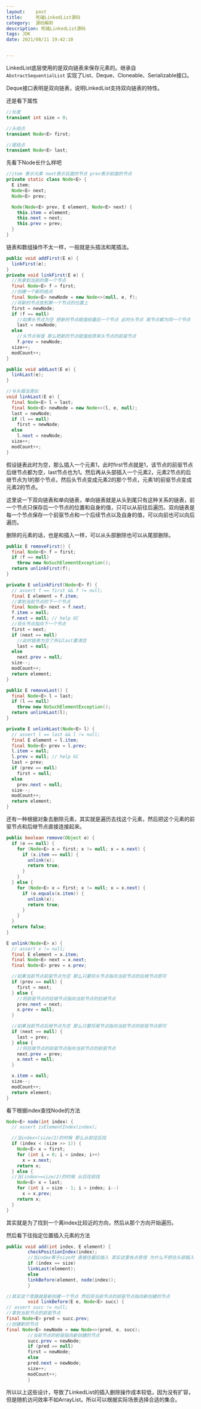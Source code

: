 ```yaml
---
layout:    post
title:     死磕LinkedList源码
category:  源码解析
description: 死磕LinkedList源码
tags: JDK
date: 2021/08/11 19:42:10


---
```


LinkedList底层使用的是双向链表来保存元素的。继承自`AbstractSequentialList` 实现了List、Deque、Cloneable、Serializable接口。

Deque接口表明是双向链表，说明LinkedList支持双向链表的特性。

还是看下属性

```java
//长度
transient int size = 0;

//头结点
transient Node<E> first;

//尾结点
transient Node<E> last;
```

先看下Node长什么样吧

```java
//item 表示元素 next表示后面的节点 prev表示前面的节点
private static class Node<E> {
  E item;
  Node<E> next;
  Node<E> prev;

  Node(Node<E> prev, E element, Node<E> next) {
    this.item = element;
    this.next = next;
    this.prev = prev;
  }
}
```

链表和数组操作不太一样，一般就是头插法和尾插法。

```java
public void addFirst(E e) {
  linkFirst(e);
}
private void linkFirst(E e) {
  //先拿到当前的第一个节点
  final Node<E> f = first;
  //创建一个新的结点
  final Node<E> newNode = new Node<>(null, e, f);
  //将新的节点放到第一个节点的位置上
  first = newNode;
  if (f == null)
    //如果头节点为空 把新的节点赋值给最后一个节点 此时头节点 尾节点都为同一个节点
    last = newNode;
  else
    //头节点有值 那么把新的节点赋值给原来头节点的前驱节点
    f.prev = newNode;
  size++;
  modCount++;
}

public void addLast(E e) {
  linkLast(e);
}

//与头插法类似
void linkLast(E e) {
  final Node<E> l = last;
  final Node<E> newNode = new Node<>(l, e, null);
  last = newNode;
  if (l == null)
    first = newNode;
  else
    l.next = newNode;
  size++;
  modCount++;
}
```

假设链表此时为空，那么插入一个元素1，此时first节点就是1，该节点的前驱节点后继节点都为空，last节点也为1。然后再从头部插入一个元素2，元素2节点的后继节点为1的那个节点，然后头节点变成元素2的那个节点，元素1的前驱节点变成元素2的节点。

这里说一下双向链表和单向链表，单向链表就是从头到尾只有这种关系的链表，前一个节点只保存后一个节点的位置和自身的值，只可以从前往后遍历。双向链表是每一个节点保存一个前驱节点和一个后续节点以及自身的值，可以向前也可以向后遍历。

删除的元素的话，也是和插入一样，可以从头部删除也可以从尾部删除。

```java
public E removeFirst() {
  final Node<E> f = first;
  if (f == null)
    throw new NoSuchElementException();
  return unlinkFirst(f);
}

private E unlinkFirst(Node<E> f) {
  // assert f == first && f != null;
  final E element = f.item;
  //拿到当前节点的下一个节点
  final Node<E> next = f.next;
  f.item = null;
  f.next = null; // help GC
  //将头节点指向下一个节点
  first = next;
  if (next == null)
    //此时链表为空了所以last要清空
    last = null;
  else
    next.prev = null;
  size--;
  modCount++;
  return element;
}

public E removeLast() {
  final Node<E> l = last;
  if (l == null)
    throw new NoSuchElementException();
  return unlinkLast(l);
}

private E unlinkLast(Node<E> l) {
  // assert l == last && l != null;
  final E element = l.item;
  final Node<E> prev = l.prev;
  l.item = null;
  l.prev = null; // help GC
  last = prev;
  if (prev == null)
    first = null;
  else
    prev.next = null;
  size--;
  modCount++;
  return element;
}
```

还有一种根据对象去删除元素，其实就是遍历去找这个元素，然后把这个元素的前驱节点和后继节点直接连接起来。

```java
public boolean remove(Object o) {
  if (o == null) {
    for (Node<E> x = first; x != null; x = x.next) {
      if (x.item == null) {
        unlink(x);
        return true;
      }
    }
  } else {
    for (Node<E> x = first; x != null; x = x.next) {
      if (o.equals(x.item)) {
        unlink(x);
        return true;
      }
    }
  }
  return false;
}

E unlink(Node<E> x) {
  // assert x != null;
  final E element = x.item;
  final Node<E> next = x.next;
  final Node<E> prev = x.prev;

  //如果当前节点前驱节点为空 那么只要将头节点指向当前节点的后继节点即可
  if (prev == null) {
    first = next;
  } else {
    //将前驱节点的后继节点指向当前节点的后继节点
    prev.next = next;
    x.prev = null;
  }

  //如果当前节点后继节点为空 那么只要将尾节点指向当前节点的前驱节点即可
  if (next == null) {
    last = prev;
  } else {
    //将后继节点的前驱节点指向当前节点的前驱节点
    next.prev = prev;
    x.next = null;
  }

  x.item = null;
  size--;
  modCount++;
  return element;
}
```

看下根据index查找Node的方法

```java
Node<E> node(int index) {
  // assert isElementIndex(index);

  //当index<(size/2)的时候 那么从前往后找
  if (index < (size >> 1)) {
    Node<E> x = first;
    for (int i = 0; i < index; i++)
      x = x.next;
    return x;
  } else {
  //当(index>=size/2)的时候 从后往前找
    Node<E> x = last;
    for (int i = size - 1; i > index; i--)
      x = x.prev;
    return x;
  }
}
```

其实就是为了找到一个离index比较近的方向，然后从那个方向开始遍历。

然后看下往指定位置插入元素的方法

```java
public void add(int index, E element) {
        checkPositionIndex(index);
        //当index等于size时 直接往最后插入 其实这里有点奇怪 为什么不把往头部插入也一起判断出来呢
        if (index == size)
        linkLast(element);
        else
        linkBefore(element, node(index));
        }

//其实这个思路就是新创建一个节点 然后将当前节点的前驱节点指向新创建的节点
        void linkBefore(E e, Node<E> succ) {
// assert succ != null;
//拿到当前节点的前驱节点
final Node<E> pred = succ.prev;
//创建新的节点
final Node<E> newNode = new Node<>(pred, e, succ);
        //当前节点的前驱指向新创建的节点
        succ.prev = newNode;
        if (pred == null)
        first = newNode;
        else
        pred.next = newNode;
        size++;
        modCount++;
        }
```

所以以上这些设计，导致了LinkedList的插入删除操作成本较低，因为没有扩容，但是随机访问效率不如ArrayList。所以可以根据实际场景选择合适的集合。

